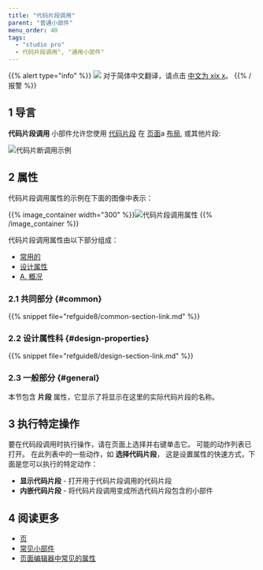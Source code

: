 ```yaml
---
title: "代码片段调用"
parent: "普通小部件"
menu_order: 40
tags:
  - "studio pro"
  - 代码片段调用", "通用小部件"
---
```


{{% alert type="info" %}}
<img src="attachments/chinese-translation/china.png" style="display: inline-block; margin: 0" /> 对于简体中文翻译，请点击 [中文为 xix x](https://cdn.mendix.tencent-cloud.com/documentation/refguide8/snippet-call.pdf)。
{{% /报警 %}}

## 1 导言

**代码片段调用** 小部件允许您使用 [代码片段](snippet) 在 [页面](page)a [布局](layout), 或其他片段:

![代码片断调用示例](attachments/common-widgets/snippet-call-example.png)

## 2 属性

代码片段调用属性的示例在下面的图像中表示：

{{% image_container width="300" %}}![代码片段调用属性](attachments/common-widgets/snippet-call-properties.png)
{{% /image_container %}}

代码片段调用属性由以下部分组成：

* [常用的](#common)
* [设计属性](#design-properties)
* [A. 概况](#general)

### 2.1 共同部分 {#common}

{{% snippet file="refguide8/common-section-link.md" %}}

### 2.2 设计属性科 {#design-properties}

{{% snippet file="refguide8/design-section-link.md" %}}

### 2.3 一般部分 {#general}

本节包含 **片段** 属性，它显示了将显示在这里的实际代码片段的名称。

## 3 执行特定操作

要在代码段调用时执行操作，请在页面上选择并右键单击它。 可能的动作列表已打开。 在此列表中的一些动作，如 **选择代码片段**， 这是设置属性的快速方式，下面是您可以执行的特定动作：

* **显示代码片段** - 打开用于代码片段调用的代码片段
* **内嵌代码片段** - 将代码片段调用变成所选代码片段包含的小部件

## 4 阅读更多

* [页](page)
* [常见小部件](普通小部件)
* [页面编辑器中常见的属性](common-widget-properties)
